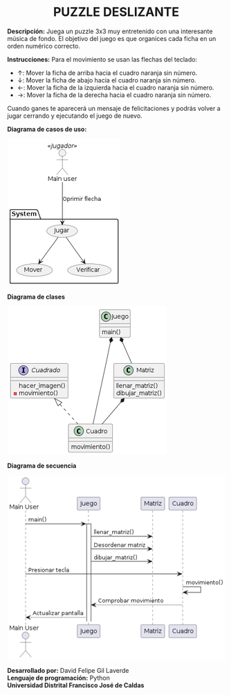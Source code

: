 <h1 align="center">PUZZLE DESLIZANTE</h1>

**Descripción:** Juega un puzzle 3x3 muy entretenido con una interesante música de fondo. El objetivo del juego es que organices cada ficha en un orden numérico correcto.

**Instrucciones:** Para el movimiento se usan las flechas del teclado:
- ↑: Mover la ficha de arriba hacia el cuadro naranja sin número.
- ↓: Mover la ficha de abajo hacia el cuadro naranja sin número.
- ←: Mover la ficha de la izquierda hacia el cuadro naranja sin número.
- →: Mover la ficha de la derecha hacia el cuadro naranja sin número.

Cuando ganes te aparecerá un mensaje de felicitaciones y podrás volver a jugar cerrando y ejecutando el juego de nuevo.

**Diagrama de casos de uso:**


![](out/casos_de_uso_puzzle/caso_de_uso_puzzle.png)


**Diagrama de clases**


![](out/diagrama_clases_puzzle/clases_puzzle.png)


**Diagrama de secuencia**


![](out/diagrama_secuencia_puzzle/secuencia_puzzle.png)

**Desarrollado por:** David Felipe Gil Laverde  
**Lenguaje de programación:** Python  
**Universidad Distrital Francisco José de Caldas**
